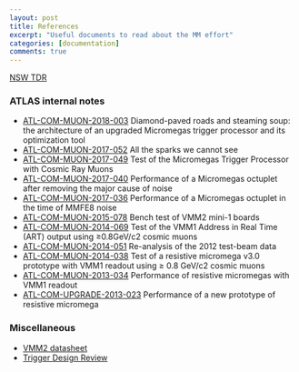 ```yaml
---
layout: post
title: References
excerpt: "Useful documents to read about the MM effort"
categories: [documentation]
comments: true
---
```


<div markdown="0"><a href="https://cds.cern.ch/record/1552862?ln=en" class="btn btn-info">NSW TDR</a></div>

### ATLAS internal notes

* [ATL-COM-MUON-2018-003](https://cds.cern.ch/record/2302523)     Diamond-paved roads and steaming soup: the architecture of an upgraded Micromegas trigger processor and its optimization tool
* [ATL-COM-MUON-2017-052](https://cds.cern.ch/record/2287577)     All the sparks we cannot see
* [ATL-COM-MUON-2017-049](https://cds.cern.ch/record/2285496)     Test of the Micromegas Trigger Processor with Cosmic Ray Muons
* [ATL-COM-MUON-2017-040](https://cds.cern.ch/record/2277316)     Performance of a Micromegas octuplet after removing the major cause of noise
* [ATL-COM-MUON-2017-036](http://cds.cern.ch/record/2272355)     Performance of a Micromegas octuplet in the time of MMFE8 noise
* [ATL-COM-MUON-2015-078](https://cds.cern.ch/record/2063017?ln=en)     Bench test of VMM2 mini-1 boards
* [ATL-COM-MUON-2014-069](https://cds.cern.ch/record/1976445?ln=en)     Test of the VMM1 Address in Real Time (ART) output using ≥0.8GeV/c2 cosmic muons
* [ATL-COM-MUON-2014-051](https://cds.cern.ch/record/1955957?ln=en)     Re-analysis of the 2012 test-beam data
* [ATL-COM-MUON-2014-038](https://cds.cern.ch/record/1747567?ln=en)     Test of a resistive micromega v3.0 prototype with VMM1 readout using ≥ 0.8 GeV/c2 cosmic muons
* [ATL-COM-MUON-2013-034](https://cds.cern.ch/record/1566446?ln=en)     Performance of resistive micromegas with VMM1 readout
* [ATL-COM-UPGRADE-2013-023](https://cds.cern.ch/record/1551292?ln=en)     Performance of a new prototype of resistive micromega

### Miscellaneous

* [VMM2 datasheet](https://twiki.cern.ch/twiki/pub/Atlas/NSWelectronics/VMM2_datasheet_v15.pdf)
* [Trigger Design Review](https://svnweb.cern.ch/cern/wsvn/NSWELX/TriggerProcessor/documentation/DesignReviewFeb2015/TriggerProcessorDRR/TriggerProcessorDRR.pdf)